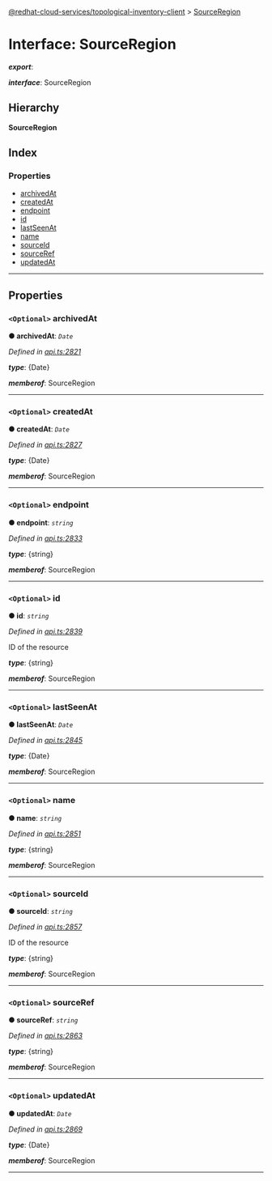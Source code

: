 [@redhat-cloud-services/topological-inventory-client](../README.md) > [SourceRegion](../interfaces/sourceregion.md)

# Interface: SourceRegion

*__export__*: 

*__interface__*: SourceRegion

## Hierarchy

**SourceRegion**

## Index

### Properties

* [archivedAt](sourceregion.md#archivedat)
* [createdAt](sourceregion.md#createdat)
* [endpoint](sourceregion.md#endpoint)
* [id](sourceregion.md#id)
* [lastSeenAt](sourceregion.md#lastseenat)
* [name](sourceregion.md#name)
* [sourceId](sourceregion.md#sourceid)
* [sourceRef](sourceregion.md#sourceref)
* [updatedAt](sourceregion.md#updatedat)

---

## Properties

<a id="archivedat"></a>

### `<Optional>` archivedAt

**● archivedAt**: *`Date`*

*Defined in [api.ts:2821](https://github.com/RedHatInsights/javascript-clients/blob/master/packages/topological-inventory/api.ts#L2821)*

*__type__*: {Date}

*__memberof__*: SourceRegion

___
<a id="createdat"></a>

### `<Optional>` createdAt

**● createdAt**: *`Date`*

*Defined in [api.ts:2827](https://github.com/RedHatInsights/javascript-clients/blob/master/packages/topological-inventory/api.ts#L2827)*

*__type__*: {Date}

*__memberof__*: SourceRegion

___
<a id="endpoint"></a>

### `<Optional>` endpoint

**● endpoint**: *`string`*

*Defined in [api.ts:2833](https://github.com/RedHatInsights/javascript-clients/blob/master/packages/topological-inventory/api.ts#L2833)*

*__type__*: {string}

*__memberof__*: SourceRegion

___
<a id="id"></a>

### `<Optional>` id

**● id**: *`string`*

*Defined in [api.ts:2839](https://github.com/RedHatInsights/javascript-clients/blob/master/packages/topological-inventory/api.ts#L2839)*

ID of the resource

*__type__*: {string}

*__memberof__*: SourceRegion

___
<a id="lastseenat"></a>

### `<Optional>` lastSeenAt

**● lastSeenAt**: *`Date`*

*Defined in [api.ts:2845](https://github.com/RedHatInsights/javascript-clients/blob/master/packages/topological-inventory/api.ts#L2845)*

*__type__*: {Date}

*__memberof__*: SourceRegion

___
<a id="name"></a>

### `<Optional>` name

**● name**: *`string`*

*Defined in [api.ts:2851](https://github.com/RedHatInsights/javascript-clients/blob/master/packages/topological-inventory/api.ts#L2851)*

*__type__*: {string}

*__memberof__*: SourceRegion

___
<a id="sourceid"></a>

### `<Optional>` sourceId

**● sourceId**: *`string`*

*Defined in [api.ts:2857](https://github.com/RedHatInsights/javascript-clients/blob/master/packages/topological-inventory/api.ts#L2857)*

ID of the resource

*__type__*: {string}

*__memberof__*: SourceRegion

___
<a id="sourceref"></a>

### `<Optional>` sourceRef

**● sourceRef**: *`string`*

*Defined in [api.ts:2863](https://github.com/RedHatInsights/javascript-clients/blob/master/packages/topological-inventory/api.ts#L2863)*

*__type__*: {string}

*__memberof__*: SourceRegion

___
<a id="updatedat"></a>

### `<Optional>` updatedAt

**● updatedAt**: *`Date`*

*Defined in [api.ts:2869](https://github.com/RedHatInsights/javascript-clients/blob/master/packages/topological-inventory/api.ts#L2869)*

*__type__*: {Date}

*__memberof__*: SourceRegion

___

